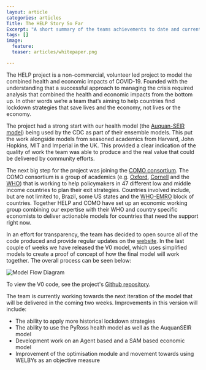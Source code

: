 ```yaml
---
layout: article
categories: articles
Title: The HELP Story So Far
Excerpt: "A short summary of the teams achievements to date and current plan"
tags: []
image:
  feature:
  teaser: articles/whitepaper.png

---
```


The HELP project is a non-commercial, volunteer led project to model the combined health and economic impacts of COVID-19. Founded with the understanding that a successful approach to managing the crisis required analysis that combined the health and economic impacts from the bottom up. In other words we’re a team that’s aiming to help countries find lockdown strategies that save lives and the economy, not lives or the economy.

The project had a strong start with our health model (the [Auquan-SEIR model](https://blog.auquan.com/page/cvdmdl2)) being used by the CDC as part of their ensemble models. This put the work alongside models from seasoned academics from Harvard, John Hopkins, MIT and Imperial in the UK. This provided a clear indication of the quality of work the team was able to produce and the real value that could be delivered by community efforts.

The next big step for the project was joining the [COMO consortium](https://www.tropicalmedicine.ox.ac.uk/news/como-consortium-the-covid-19-pandemic-modelling-in-context). The COMO consortium is a group of academics (e.g. [Oxford](https://www.tropicalmedicine.ox.ac.uk/team/lisa-white), [Cornell](https://weillcornell.org/nathanielhupert) and the [WHO](https://www.linkedin.com/in/keyrellous-adib/)) that is working to help policymakers in 47 different low and middle income countries to plan their exit strategies. Countries involved include, but are not limited to, Brazil, some US states and the [WHO-EMRO](http://www.emro.who.int/index.html) block of countries. Together HELP and COMO have set up an economic working group combining our expertise with their WHO and country specific economists to deliver actionable models for countries that need the support right now.

In an effort for transparency, the team has decided to open source all of the code produced and provide regular updates on the [website](https://www.help-corona.com). In the last couple of weeks we have released the V0 model, which uses simplified models to create a proof of concept of how the final model will work together. The overall process can be seen below:

![Model Flow Diagram](/images/model_example)

To view the V0 code, see the project's [Github repository](https://github.com/Auquan/help_project/).

The team is currently working towards the next iteration of the model that will be delivered in the coming two weeks. Improvements in this version will include:

- The ability to apply more historical lockdown strategies
- The ability to use the PyRoss health model as well as the AuquanSEIR model
- Development work on an Agent based and a SAM based economic model
- Improvement of the optimisation module and movement towards using WELBYs as an objective measure
